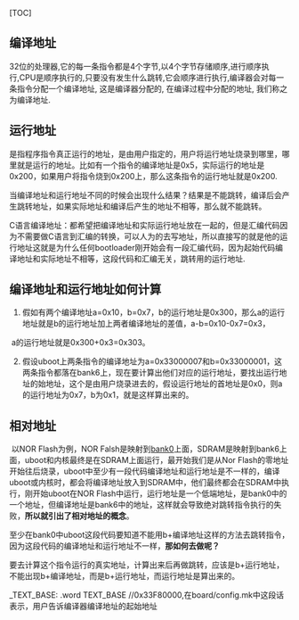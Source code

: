 [TOC]
## 编译地址 
32位的处理器,它的每一条指令都是4个字节,以4个字节存储顺序,进行顺序执行,CPU是顺序执行的,只要没有发生什么跳转,它会顺序进行执行,编译器会对每一条指令分配一个编译地址, 这是编译器分配的, 在编译过程中分配的地址, 我们称之为编译地址.

## 运行地址
​	是指程序指令真正运行的地址，是由用户指定的，用户将运行地址烧录到哪里，哪里就是运行的地址。比如有一个指令的编译地址是0x5，实际运行的地址是0x200，如果用户将指令烧到0x200上，那么这条指令的运行地址就是0x200.

​	当编译地址和运行地址不同的时候会出现什么结果？结果是不能跳转，编译后会产生跳转地址，如果实际地址和编译后产生的地址不相等，那么就不能跳转。

​	C语言编译地址：都希望把编译地址和实际运行地址放在一起的，但是汇编代码因为不需要做C语言到汇编的转换，可以人为的去写地址，所以直接写的就是他的运行地址这就是为什么任何bootloader刚开始会有一段汇编代码，因为起始代码编译地址和实际地址不相等，这段代码和汇编无关，跳转用的运行地址. 



## 编译地址和运行地址如何计算

1.    假如有两个编译地址a=0x10，b=0x7，b的运行地址是0x300，那么a的运行地址就是b的运行地址加上两者编译地址的差值，a-b=0x10-0x7=0x3，

​       a的运行地址就是0x300+0x3=0x303。

2. 假设uboot上两条指令的编译地址为a=0x33000007和b=0x33000001，这两条指令都落在bank6上，现在要计算出他们对应的运行地址，要找出运行地址的始地址，这个是由用户烧录进去的，假设运行地址的首地址是0x0，则a的运行地址为0x7，b为0x1，就是这样算出来的。



##  相对地址

​	以NOR Flash为例，NOR Falsh是映射到[bank0](https://zhidao.baidu.com/question/589612485.html)上面，SDRAM是映射到bank6上面，uboot和内核最终是在SDRAM上面运行，最开始我们是从Nor Flash的零地址开始往后烧录，uboot中至少有一段代码编译地址和运行地址是不一样的，编译uboot或内核时，都会将编译地址放入到SDRAM中，他们最终都会在SDRAM中执行，刚开始uboot在NOR Flash中运行，运行地址是一个低端地址，是bank0中的一个地址，但编译地址是bank6中的地址，这样就会导致绝对跳转指令执行的失败，**所以就引出了相对地址的概念**。

​	至少在bank0中uboot这段代码要知道不能用b+编译地址这样的方法去跳转指令，因为这段代码的编译地址和运行地址不一样，**那如何去做呢？**

​	要去计算这个指令运行的真实地址，计算出来后再做跳转，应该是b+运行地址，不能出现b+编译地址，而是b+运行地址，而运行地址是算出来的。

   _TEXT_BASE:
  .word TEXT_BASE //0x33F80000,在board/config.mk中这段话表示，用户告诉编译器编译地址的起始地址



